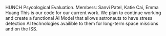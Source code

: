 HUNCH Psycological Evaluation. Members: Sanvi Patel, Katie Cai, Emma Huang
This is our code for our current work. We plan to continue working and create a functional AI Model that allows astronauts to have stress detection AI technologies availible to them 
for long-term space missions and on the ISS.
